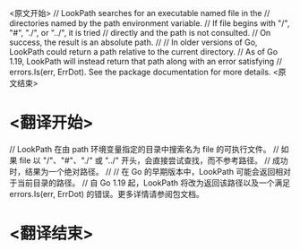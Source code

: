 
<原文开始>
// LookPath searches for an executable named file in the
// directories named by the path environment variable.
// If file begins with "/", "#", "./", or "../", it is tried
// directly and the path is not consulted.
// On success, the result is an absolute path.
//
// In older versions of Go, LookPath could return a path relative to the current directory.
// As of Go 1.19, LookPath will instead return that path along with an error satisfying
// errors.Is(err, ErrDot). See the package documentation for more details.
<原文结束>

# <翻译开始>
// LookPath 在由 path 环境变量指定的目录中搜索名为 file 的可执行文件。
// 如果 file 以 "/"、"#"、"./" 或 "../" 开头，会直接尝试查找，而不参考路径。
// 成功时，结果为一个绝对路径。
//
// 在 Go 的早期版本中，LookPath 可能会返回相对于当前目录的路径。
// 自 Go 1.19 起，LookPath 将改为返回该路径以及一个满足 errors.Is(err, ErrDot) 的错误。更多详情请参阅包文档。
# <翻译结束>

